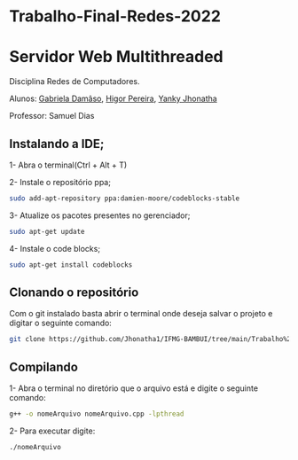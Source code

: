 # Trabalho-Final-Redes-2022
# Servidor Web Multithreaded
Disciplina Redes de Computadores.

Alunos: [Gabriela Damâso](https://github.com/GabrielaDamaso), [Higor Pereira](https://github.com/higorito), [Yanky Jhonatha](https://github.com/Jhonatha1)

Professor: Samuel Dias

## Instalando a IDE;
1- Abra o terminal(Ctrl + Alt + T)

2- Instale o repositório ppa;
```bash
sudo add-apt-repository ppa:damien-moore/codeblocks-stable
```

3- Atualize os pacotes presentes no gerenciador;
```bash
sudo apt-get update
```

4- Instale o code blocks;
```bash
sudo apt-get install codeblocks
```

## Clonando o repositório
Com o git instalado basta abrir o terminal onde deseja salvar o projeto e digitar o seguinte comando:
```bash
git clone https://github.com/Jhonatha1/IFMG-BAMBUI/tree/main/Trabalho%20Redes.git
```
## Compilando
1- Abra o terminal no diretório que o arquivo está e digite o seguinte comando:
```bash
g++ -o nomeArquivo nomeArquivo.cpp -lpthread
```
2- Para executar digite:
```bash
./nomeArquivo
```
